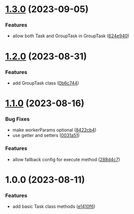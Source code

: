 # [1.3.0](https://github.com/riuandg5/task-execute/compare/v1.2.0...v1.3.0) (2023-09-05)

### Features

-   allow both Task and GroupTask in GroupTask ([624e940](https://github.com/riuandg5/task-execute/commit/624e940671608b02d1d3e40ff2a351be2472212b))

# [1.2.0](https://github.com/riuandg5/task-execute/compare/v1.1.0...v1.2.0) (2023-08-31)

### Features

-   add GroupTask class ([0b6c744](https://github.com/riuandg5/task-execute/commit/0b6c74498cdcb8b7c68ebc0d38df9c654ef55b98))

# [1.1.0](https://github.com/riuandg5/task-execute/compare/v1.0.0...v1.1.0) (2023-08-16)

### Bug Fixes

-   make workerParams optional ([8422cb4](https://github.com/riuandg5/task-execute/commit/8422cb4a5bce8903c9bd38e5adcae131b5f42745))
-   use getter and setters ([0031a51](https://github.com/riuandg5/task-execute/commit/0031a5152c4ec65fa3acff71ce23064d34eaeb18))

### Features

-   allow fallback config for execute method ([288d4c7](https://github.com/riuandg5/task-execute/commit/288d4c7f4d0ddc6c5eedc406921f9091694d224c))

# 1.0.0 (2023-08-11)

### Features

-   add basic Task class methods ([e1410f6](https://github.com/riuandg5/task-execute/commit/e1410f6aa7241b3d4907e50122ce83efa60b58a0))

